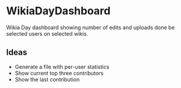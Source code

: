 WikiaDayDashboard
=================

Wikia Day dashboard showing number of edits and uploads done be selected users on selected wikis.

## Ideas

* Generate a file with per-user statistics
* Show current top three contributors
* Show the last contribution